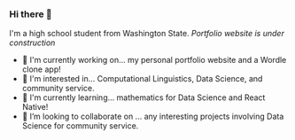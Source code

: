 ### Hi there 👋

<!--
**t-nair/t-nair** is a ✨ _special_ ✨ repository because its `README.md` (this file) appears on your GitHub profile.

Here are some ideas to get you started:

- 🔭 I’m currently working on ...
- 🌱 I’m currently learning ...
- 👯 I’m looking to collaborate on ...
- 🤔 I’m looking for help with ...
- 💬 Ask me about ...
- 📫 How to reach me: ...
- 😄 Pronouns: ...
- ⚡ Fun fact: ...
-->
I'm a high school student from Washington State. *Portfolio website is under construction*
 - 💪 I'm currently working on... my personal portfolio website and a Wordle clone app!
 - 💭 I'm interested in... Computational Linguistics, Data Science, and community service.
 - 🌱 I'm currently learning... mathematics for Data Science and React Native!
 - 👯 I’m looking to collaborate on ... any interesting projects involving Data Science for community service.
